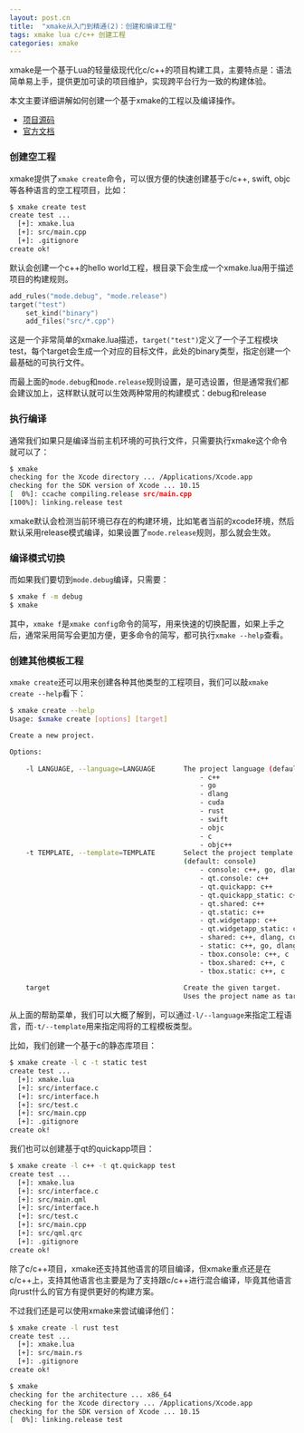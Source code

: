 ```yaml
---
layout: post.cn
title:  "xmake从入门到精通(2)：创建和编译工程"
tags: xmake lua c/c++ 创建工程
categories: xmake
---
```


xmake是一个基于Lua的轻量级现代化c/c++的项目构建工具，主要特点是：语法简单易上手，提供更加可读的项目维护，实现跨平台行为一致的构建体验。

本文主要详细讲解如何创建一个基于xmake的工程以及编译操作。

* [项目源码](https://github.com/xmake-io/xmake)
* [官方文档](https://xmake.io/#/zh-cn/)

### 创建空工程

xmake提供了`xmake create`命令，可以很方便的快速创建基于c/c++, swift, objc等各种语言的空工程项目，比如：

```bash
$ xmake create test
create test ...
  [+]: xmake.lua
  [+]: src/main.cpp
  [+]: .gitignore
create ok!
```

默认会创建一个c++的hello world工程，根目录下会生成一个xmake.lua用于描述项目的构建规则。

```lua
add_rules("mode.debug", "mode.release")
target("test")
    set_kind("binary")
    add_files("src/*.cpp") 
```






这是一个非常简单的xmake.lua描述，`target("test")`定义了一个子工程模块test，每个target会生成一个对应的目标文件，此处的binary类型，指定创建一个最基础的可执行文件。

而最上面的`mode.debug`和`mode.release`规则设置，是可选设置，但是通常我们都会建议加上，这样默认就可以生效两种常用的构建模式：debug和release

### 执行编译

通常我们如果只是编译当前主机环境的可执行文件，只需要执行xmake这个命令就可以了：

```bash
$ xmake
checking for the Xcode directory ... /Applications/Xcode.app
checking for the SDK version of Xcode ... 10.15
[  0%]: ccache compiling.release src/main.cpp
[100%]: linking.release test
```

xmake默认会检测当前环境已存在的构建环境，比如笔者当前的xcode环境，然后默认采用release模式编译，如果设置了`mode.release`规则，那么就会生效。

### 编译模式切换

而如果我们要切到`mode.debug`编译，只需要：

```bash
$ xmake f -m debug
$ xmake
```

其中，`xmake f`是`xmake config`命令的简写，用来快速的切换配置，如果上手之后，通常采用简写会更加方便，更多命令的简写，都可执行`xmake --help`查看。 

### 创建其他模板工程

`xmake create`还可以用来创建各种其他类型的工程项目，我们可以敲`xmake create --help`看下：

```bash
$ xmake create --help
Usage: $xmake create [options] [target]

Create a new project.

Options: 
                                           
    -l LANGUAGE, --language=LANGUAGE       The project language (default: c++)
                                               - c++
                                               - go
                                               - dlang
                                               - cuda
                                               - rust
                                               - swift
                                               - objc
                                               - c
                                               - objc++
    -t TEMPLATE, --template=TEMPLATE       Select the project template id or name of the given language. 
                                           (default: console)
                                               - console: c++, go, dlang, cuda, rust, swift, objc, c, objc++
                                               - qt.console: c++
                                               - qt.quickapp: c++
                                               - qt.quickapp_static: c++
                                               - qt.shared: c++
                                               - qt.static: c++
                                               - qt.widgetapp: c++
                                               - qt.widgetapp_static: c++
                                               - shared: c++, dlang, cuda, c
                                               - static: c++, go, dlang, cuda, rust, c
                                               - tbox.console: c++, c
                                               - tbox.shared: c++, c
                                               - tbox.static: c++, c
                                           
    target                                 Create the given target.
                                           Uses the project name as target if not exists.
```

从上面的帮助菜单，我们可以大概了解到，可以通过`-l/--language`来指定工程语言，而`-t/--template`用来指定闯将的工程模板类型。

比如，我们创建一个基于c的静态库项目：

```bash
$ xmake create -l c -t static test
create test ...
  [+]: xmake.lua
  [+]: src/interface.c
  [+]: src/interface.h
  [+]: src/test.c
  [+]: src/main.cpp
  [+]: .gitignore
create ok!
```

我们也可以创建基于qt的quickapp项目：

```bash
$ xmake create -l c++ -t qt.quickapp test
create test ...
  [+]: xmake.lua
  [+]: src/interface.c
  [+]: src/main.qml
  [+]: src/interface.h
  [+]: src/test.c
  [+]: src/main.cpp
  [+]: src/qml.qrc
  [+]: .gitignore
create ok!
```

除了c/c++项目，xmake还支持其他语言的项目编译，但xmake重点还是在c/c++上，支持其他语言也主要是为了支持跟c/c++进行混合编译，毕竟其他语言向rust什么的官方有提供更好的构建方案。

不过我们还是可以使用xmake来尝试编译他们：

```bash
$ xmake create -l rust test
create test ...
  [+]: xmake.lua
  [+]: src/main.rs
  [+]: .gitignore
create ok!
```

```bash
$ xmake
checking for the architecture ... x86_64
checking for the Xcode directory ... /Applications/Xcode.app
checking for the SDK version of Xcode ... 10.15
[  0%]: linking.release test
```

